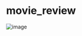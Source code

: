# movie_review
![image](https://user-images.githubusercontent.com/93431683/198275973-6f2a51bf-31ba-4827-b325-7797f052fe4f.png)
